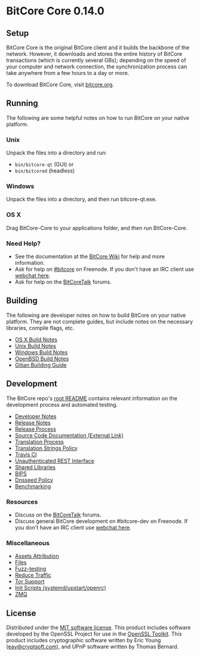 BitCore Core 0.14.0
=====================

Setup
---------------------
BitCore Core is the original BitCore client and it builds the backbone of the network. However, it downloads and stores the entire history of BitCore transactions (which is currently several GBs); depending on the speed of your computer and network connection, the synchronization process can take anywhere from a few hours to a day or more.

To download BitCore Core, visit [bitcore.org](http://bitcore.cc).

Running
---------------------
The following are some helpful notes on how to run BitCore on your native platform.

### Unix

Unpack the files into a directory and run:

- `bin/bitcore-qt` (GUI) or
- `bin/bitcored` (headless)

### Windows

Unpack the files into a directory, and then run bitcore-qt.exe.

### OS X

Drag BitCore-Core to your applications folder, and then run BitCore-Core.

### Need Help?

* See the documentation at the [BitCore Wiki](https://bitcore.info/)
for help and more information.
* Ask for help on [#bitcore](http://webchat.freenode.net?channels=bitcore) on Freenode. If you don't have an IRC client use [webchat here](http://webchat.freenode.net?channels=bitcore).
* Ask for help on the [BitCoreTalk](https://bitcoretalk.io/) forums.

Building
---------------------
The following are developer notes on how to build BitCore on your native platform. They are not complete guides, but include notes on the necessary libraries, compile flags, etc.

- [OS X Build Notes](build-osx.md)
- [Unix Build Notes](build-unix.md)
- [Windows Build Notes](build-windows.md)
- [OpenBSD Build Notes](build-openbsd.md)
- [Gitian Building Guide](gitian-building.md)

Development
---------------------
The BitCore repo's [root README](/README.md) contains relevant information on the development process and automated testing.

- [Developer Notes](developer-notes.md)
- [Release Notes](release-notes.md)
- [Release Process](release-process.md)
- [Source Code Documentation (External Link)](https://dev.visucore.com/bitcore/doxygen/)
- [Translation Process](translation_process.md)
- [Translation Strings Policy](translation_strings_policy.md)
- [Travis CI](travis-ci.md)
- [Unauthenticated REST Interface](REST-interface.md)
- [Shared Libraries](shared-libraries.md)
- [BIPS](bips.md)
- [Dnsseed Policy](dnsseed-policy.md)
- [Benchmarking](benchmarking.md)

### Resources
* Discuss on the [BitCoreTalk](https://bitcoretalk.io/) forums.
* Discuss general BitCore development on #bitcore-dev on Freenode. If you don't have an IRC client use [webchat here](http://webchat.freenode.net/?channels=bitcore-dev).

### Miscellaneous
- [Assets Attribution](assets-attribution.md)
- [Files](files.md)
- [Fuzz-testing](fuzzing.md)
- [Reduce Traffic](reduce-traffic.md)
- [Tor Support](tor.md)
- [Init Scripts (systemd/upstart/openrc)](init.md)
- [ZMQ](zmq.md)

License
---------------------
Distributed under the [MIT software license](/COPYING).
This product includes software developed by the OpenSSL Project for use in the [OpenSSL Toolkit](https://www.openssl.org/). This product includes
cryptographic software written by Eric Young ([eay@cryptsoft.com](mailto:eay@cryptsoft.com)), and UPnP software written by Thomas Bernard.
